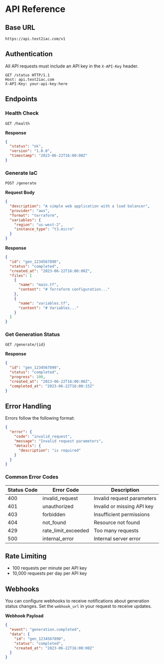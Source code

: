 # API Reference

## Base URL
```
https://api.text2iac.com/v1
```

## Authentication

All API requests must include an API key in the `X-API-Key` header.

```http
GET /status HTTP/1.1
Host: api.text2iac.com
X-API-Key: your-api-key-here
```

## Endpoints

### Health Check

```http
GET /health
```

**Response**
```json
{
  "status": "ok",
  "version": "1.0.0",
  "timestamp": "2023-06-22T16:00:00Z"
}
```

### Generate IaC

```http
POST /generate
```

**Request Body**
```json
{
  "description": "A simple web application with a load balancer",
  "provider": "aws",
  "format": "terraform",
  "variables": {
    "region": "us-west-2",
    "instance_type": "t3.micro"
  }
}
```

**Response**
```json
{
  "id": "gen_1234567890",
  "status": "completed",
  "created_at": "2023-06-22T16:00:00Z",
  "files": [
    {
      "name": "main.tf",
      "content": "# Terraform configuration..."
    },
    {
      "name": "variables.tf",
      "content": "# Variables..."
    }
  ]
}
```

### Get Generation Status

```http
GET /generate/{id}
```

**Response**
```json
{
  "id": "gen_1234567890",
  "status": "completed",
  "progress": 100,
  "created_at": "2023-06-22T16:00:00Z",
  "completed_at": "2023-06-22T16:00:15Z"
}
```

## Error Handling

Errors follow the following format:

```json
{
  "error": {
    "code": "invalid_request",
    "message": "Invalid request parameters",
    "details": {
      "description": "is required"
    }
  }
}
```

### Common Error Codes

| Status Code | Error Code | Description |
|-------------|------------|-------------|
| 400 | invalid_request | Invalid request parameters |
| 401 | unauthorized | Invalid or missing API key |
| 403 | forbidden | Insufficient permissions |
| 404 | not_found | Resource not found |
| 429 | rate_limit_exceeded | Too many requests |
| 500 | internal_error | Internal server error |

## Rate Limiting

- 100 requests per minute per API key
- 10,000 requests per day per API key

## Webhooks

You can configure webhooks to receive notifications about generation status changes. Set the `webhook_url` in your request to receive updates.

**Webhook Payload**
```json
{
  "event": "generation.completed",
  "data": {
    "id": "gen_1234567890",
    "status": "completed",
    "created_at": "2023-06-22T16:00:00Z"
  }
}
```
